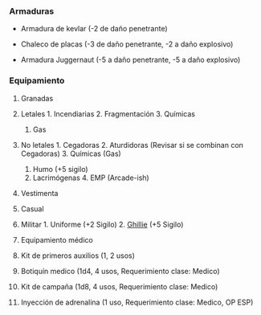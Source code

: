### Armaduras

- Armadura de kevlar (-2 de daño penetrante)

- Chaleco de placas (-3 de daño penetrante, -2 a daño explosivo)
- Armadura Juggernaut (-5 a daño penetrante, -5 a daño explosivo)

### Equipamiento

1. Granadas

  1. Letales
    1. Incendiarias
    2. Fragmentación
    3. Químicas
      1. Gas
  2. No letales
    1. Cegadoras
    2. Aturdidoras (Revisar si se combinan con Cegadoras)
    3. Químicas (Gas)
      1. Humo (+5 sigilo)
      2. Lacrimógenas
    4. EMP (Arcade-ish)
1. Vestimenta
  1. Casual
  2. Militar
    1. Uniforme (+2 Sigilo)
    2. [Ghillie](https://es.wikipedia.org/wiki/Ghillie) (+5 Sigilo)
2. Equipamiento médico
  1. Kit de primeros auxilios (1, 2 usos)
  2. Botiquín medico (1d4, 4 usos, Requerimiento clase: Medico)
  3. Kit de campaña (1d8, 4 usos, Requerimiento clase: Medico)
  4. Inyección de adrenalina (1 uso, Requerimiento clase: Medico, OP ESP)